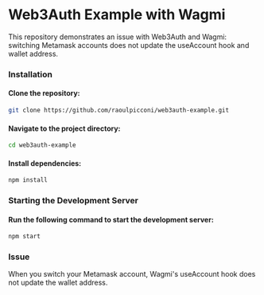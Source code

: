 # Web3Auth Example with Wagmi
This repository demonstrates an issue with Web3Auth and Wagmi: switching Metamask accounts does not update the useAccount hook and wallet address.

### Installation
#### Clone the repository:
```bash
git clone https://github.com/raoulpicconi/web3auth-example.git
```

#### Navigate to the project directory:
```bash
cd web3auth-example
```

#### Install dependencies:
```bash
npm install
```

### Starting the Development Server
#### Run the following command to start the development server:
```bash
npm start
```

### Issue
When you switch your Metamask account, Wagmi's useAccount hook does not update the wallet address.
